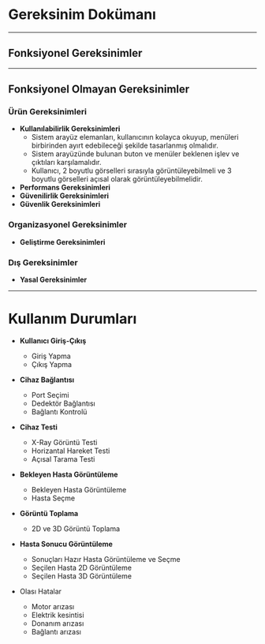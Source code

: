 # Gereksinim Dokümanı
---
## Fonksiyonel Gereksinimler
---
## Fonksiyonel Olmayan Gereksinimler

### Ürün Gereksinimleri
- **Kullanılabilirlik Gereksinimleri**
    - Sistem arayüz elemanları, kullanıcının kolayca okuyup, menüleri birbirinden ayırt edebileceği şekilde tasarlanmış olmalıdır.
    - Sistem arayüzünde bulunan buton ve menüler beklenen işlev ve çıktıları karşılamalıdır.
    - Kullanıcı, 2 boyutlu görselleri sırasıyla görüntüleyebilmeli ve  3 boyutlu görselleri açısal olarak görüntüleyebilmelidir.
- **Performans Gereksinimleri**
- **Güvenilirlik Gereksinimleri** 
- **Güvenlik Gereksinimleri**

### Organizasyonel Gereksinimler
- **Geliştirme Gereksinimleri**

### Dış Gereksinimler
- **Yasal Gereksinimler**

---

# Kullanım Durumları

- **Kullanıcı Giriş-Çıkış**
    - Giriş Yapma
    - Çıkış Yapma

- **Cihaz Bağlantısı**
    - Port Seçimi
    - Dedektör Bağlantısı
    - Bağlantı Kontrolü

- **Cihaz Testi**
    - X-Ray Görüntü Testi
    - Horizantal Hareket Testi
    - Açısal Tarama Testi

- **Bekleyen Hasta Görüntüleme**
    - Bekleyen Hasta Görüntüleme
    - Hasta Seçme

- **Görüntü Toplama**
    - 2D ve 3D Görüntü Toplama

- **Hasta Sonucu Görüntüleme**
    - Sonuçları Hazır Hasta Görüntüleme ve Seçme
    - Seçilen Hasta 2D Görüntüleme
    - Seçilen Hasta 3D Görüntüleme

- Olası Hatalar
    - Motor arızası
    - Elektrik kesintisi
    - Donanım arızası
    - Bağlantı arızası